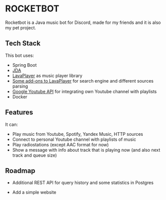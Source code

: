 # ROCKETBOT

Rocketbot is a Java music bot for Discord, made for my friends and it is also my pet project.

## Tech Stack

This bot uses:
* Spring Boot
* [JDA](https://github.com/discord-jda/JDA)
* [LavaPlayer](https://github.com/lavalink-devs/lavaplayer) as music player library
* [Some add-ons to LavaPlayer](https://github.com/topi314/LavaSrc?tab=readme-ov-file#lavaplayer-usage) for search engine and different sources parsing
* [Google Youtube API](https://developers.google.com/youtube/v3) for integrating own Youtube channel with playlists
* Docker
## Features

It can:
- Play music from Youtube, Spotify, Yandex Music, HTTP sources
- Connect to personal Youtube channel with playlists of music
- Play radiostations (except AAC format for now)
- Show a message with info about track that is playing now (and also next track and queue size)


## Roadmap

- Additional REST API for query history and some statistics in Postgres

- Add a simple website

